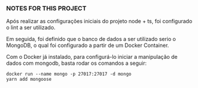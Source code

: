### NOTES FOR THIS PROJECT

Após realizar as configurações iniciais do projeto node + ts, foi configurado o lint a ser utilizado.

Em seguida, foi definido que o banco de dados a ser utilizado serio o MongoDB, o qual foi configurado a partir de um Docker Container.

Com o Docker já instalado, para configurá-lo iniciar a manipulação de dados com mongodb, basta rodar os comandos a seguir:

	docker run --name mongo -p 27017:27017 -d mongo
	yarn add mongoose

